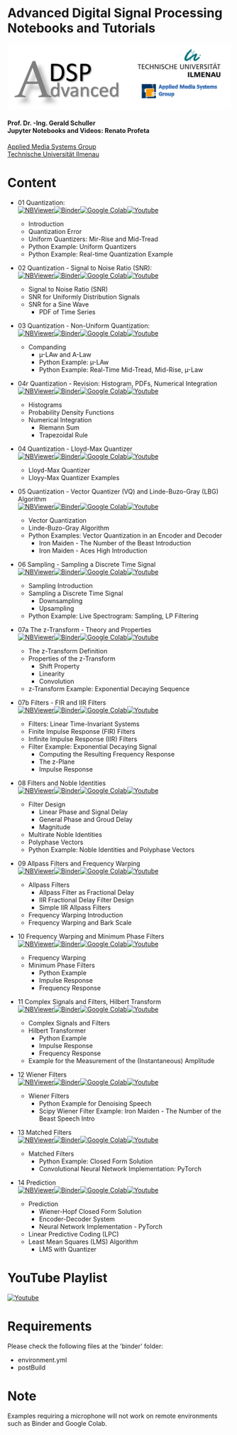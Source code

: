 # Advanced Digital Signal Processing <br> Notebooks and Tutorials
<p align="center">
    <img src="./images/adsp_logo.png">
</p>

#### Prof. Dr. -Ing. Gerald Schuller <br> Jupyter Notebooks and Videos: Renato Profeta
[Applied Media Systems Group](https://www.tu-ilmenau.de/en/applied-media-systems-group/) <br>
[Technische Universität Ilmenau](https://www.tu-ilmenau.de/)

# Content
- 01 Quantization: <br>
[![NBViewer](https://badgen.net/badge/Launch/on%20NBViewer/blue?icon=terminal)](https://nbviewer.jupyter.org/github.com/TUIlmenauAMS/ADSP_Tutorials/blob/master/ADSP_01_Quantization.ipynb)[![Binder](https://mybinder.org/badge_logo.svg)](https://mybinder.org/v2/gh/github.com/TUIlmenauAMS/ADSP_Tutorials/master?filepath=ADSP_01_Quantization.ipynb)[![Google Colab](https://badgen.net/badge/Launch/on%20Google%20Colab/black?icon=terminal)](https://colab.research.google.com/github.com/TUIlmenauAMS/ADSP_Tutorials/blob/master/ADSP_01_Quantization.ipynb)[![Youtube](https://badgen.net/badge/Launch/on%20YouTube/red?icon=terminal)](https://youtu.be/gFCjY9tNg3s)

  - Introduction
  - Quantization Error
  - Uniform Quantizers: Mir-Rise and Mid-Tread
  - Python Example: Uniform Quantizers
  - Python Example: Real-time Quantization Example
  
- 02 Quantization - Signal to Noise Ratio (SNR): <br>
[![NBViewer](https://badgen.net/badge/Launch/on%20NBViewer/blue?icon=terminal)](https://nbviewer.jupyter.org/github/GuitarsAI/ADSP_Tutorials/blob/master/ADSP_02_Quantization_SNR.ipynb)[![Binder](https://mybinder.org/badge_logo.svg)](https://mybinder.org/v2/gh/GuitarsAI/ADSP_Tutorials/master?filepath=ADSP_02_Quantization_SNR.ipynb)[![Google Colab](https://badgen.net/badge/Launch/on%20Google%20Colab/black?icon=terminal)](https://colab.research.google.com/github/GuitarsAI/ADSP_Tutorials/blob/master/ADSP_02_Quantization_SNR.ipynb)[![Youtube](https://badgen.net/badge/Launch/on%20YouTube/red?icon=terminal)](https://youtu.be/-4Dx7FpEAoc)

  - Signal to Noise Ratio (SNR)
  - SNR for Uniformly Distribution Signals
  - SNR for a Sine Wave
    - PDF of Time Series
    
- 03 Quantization - Non-Uniform Quantization: <br>
[![NBViewer](https://badgen.net/badge/Launch/on%20NBViewer/blue?icon=terminal)](https://nbviewer.jupyter.org/github/GuitarsAI/ADSP_Tutorials/blob/master/ADSP_03_Non-Uniform_Quantization.ipynb)[![Binder](https://mybinder.org/badge_logo.svg)](https://mybinder.org/v2/gh/GuitarsAI/ADSP_Tutorials/master?filepath=ADSP_03_Non-Uniform_Quantization.ipynb)[![Google Colab](https://badgen.net/badge/Launch/on%20Google%20Colab/black?icon=terminal)](https://colab.research.google.com/github/GuitarsAI/ADSP_Tutorials/blob/master/ADSP_03_Non-Uniform_Quantization.ipynb)[![Youtube](https://badgen.net/badge/Launch/on%20YouTube/red?icon=terminal)](https://youtu.be/ASTD7vkgaKM)

  - Companding
      - µ-LAw and A-Law
      - Python Example: µ-LAw
      - Python Example: Real-Time Mid-Tread, Mid-Rise, µ-Law

- 04r Quantization - Revision: Histogram, PDFs, Numerical Integration <br>
[![NBViewer](https://badgen.net/badge/Launch/on%20NBViewer/blue?icon=terminal)](https://nbviewer.jupyter.org/github/GuitarsAI/ADSP_Tutorials/blob/master/ADSP_04r_PDF_Hist_Revision.ipynb)[![Binder](https://mybinder.org/badge_logo.svg)](https://mybinder.org/v2/gh/GuitarsAI/ADSP_Tutorials/master?filepath=ADSP_04r_PDF_Hist_Revision.ipynb)[![Google Colab](https://badgen.net/badge/Launch/on%20Google%20Colab/black?icon=terminal)](https://colab.research.google.com/github/GuitarsAI/ADSP_Tutorials/blob/master/ADSP_04r_PDF_Hist_Revision.ipynb)[![Youtube](https://badgen.net/badge/Launch/on%20YouTube/red?icon=terminal)](https://youtu.be/NLo0jU8CGDE)

  - Histograms
  - Probability Density Functions
  - Numerical Integration
    - Riemann Sum
    - Trapezoidal Rule
 
- 04 Quantization - Lloyd-Max Quantizer <br>
[![NBViewer](https://badgen.net/badge/Launch/on%20NBViewer/blue?icon=terminal)](https://nbviewer.jupyter.org/github/GuitarsAI/ADSP_Tutorials/blob/master/ADSP_04_LloydMax.ipynb)[![Binder](https://mybinder.org/badge_logo.svg)](https://mybinder.org/v2/gh/GuitarsAI/ADSP_Tutorials/master?filepath=ADSP_04_LloydMax.ipynb)[![Google Colab](https://badgen.net/badge/Launch/on%20Google%20Colab/black?icon=terminal)](https://colab.research.google.com/github/GuitarsAI/ADSP_Tutorials/blob/master/ADSP_04_LloydMax.ipynb)[![Youtube](https://badgen.net/badge/Launch/on%20YouTube/red?icon=terminal)](https://youtu.be/n2xuCE2dKeo)

  - Lloyd-Max Quantizer
  - Lloyy-Max Quantizer Examples
  
- 05 Quantization - Vector Quantizer (VQ) and Linde-Buzo-Gray (LBG) Algorithm <br>
[![NBViewer](https://badgen.net/badge/Launch/on%20NBViewer/blue?icon=terminal)](https://nbviewer.jupyter.org/github/GuitarsAI/ADSP_Tutorials/blob/master/ADSP_05_VQ_LBG.ipynb)[![Binder](https://mybinder.org/badge_logo.svg)](https://mybinder.org/v2/gh/GuitarsAI/ADSP_Tutorials/master?filepath=ADSP_05_VQ_LBG.ipynb)[![Google Colab](https://badgen.net/badge/Launch/on%20Google%20Colab/black?icon=terminal)](https://colab.research.google.com/github/GuitarsAI/ADSP_Tutorials/blob/master/ADSP_05_VQ_LBG.ipynb)[![Youtube](https://badgen.net/badge/Launch/on%20YouTube/red?icon=terminal)](https://youtu.be/UKJ2sXqjsro)

  - Vector Quantization
  - Linde-Buzo-Gray Algorithm
  - Python Examples: Vector Quantization in an Encoder and Decoder
    - Iron Maiden - The Number of the Beast Introduction 
    - Iron Maiden - Aces High Introduction
    
- 06 Sampling - Sampling a Discrete Time Signal<br>
[![NBViewer](https://badgen.net/badge/Launch/on%20NBViewer/blue?icon=terminal)](https://nbviewer.jupyter.org/github/GuitarsAI/ADSP_Tutorials/blob/master/ADSP_06_Sampling.ipynb)[![Binder](https://mybinder.org/badge_logo.svg)](https://mybinder.org/v2/gh/GuitarsAI/ADSP_Tutorials/master?filepath=ADSP_06_Sampling.ipynb)[![Google Colab](https://badgen.net/badge/Launch/on%20Google%20Colab/black?icon=terminal)](https://colab.research.google.com/github/GuitarsAI/ADSP_Tutorials/blob/master/ADSP_06_Sampling.ipynb)[![Youtube](https://badgen.net/badge/Launch/on%20YouTube/red?icon=terminal)](https://youtu.be/jAdkpMC4ZGo)

  - Sampling Introduction
  - Sampling a Discrete Time Signal
    - Downsampling
    - Upsampling
  - Python Example: Live Spectrogram: Sampling, LP Filtering
  
- 07a The z-Transform - Theory and Properties<br>
[![NBViewer](https://badgen.net/badge/Launch/on%20NBViewer/blue?icon=terminal)](https://nbviewer.jupyter.org/github/GuitarsAI/ADSP_Tutorials/blob/master/ADSP_07a_The_z-Transform.ipynb)[![Binder](https://mybinder.org/badge_logo.svg)](https://mybinder.org/v2/gh/GuitarsAI/ADSP_Tutorials/master?filepath=ADSP_07a_The_z-Transform.ipynb)[![Google Colab](https://badgen.net/badge/Launch/on%20Google%20Colab/black?icon=terminal)](https://colab.research.google.com/github/GuitarsAI/ADSP_Tutorials/blob/master/ADSP_07a_The_z-Transform.ipynb)[![Youtube](https://badgen.net/badge/Launch/on%20YouTube/red?icon=terminal)](https://youtu.be/pkY3RfUrGsM)

  - The z-Transform Definition
  - Properties of the z-Transform
    - Shift Property
    - Linearity
    - Convolution
  - z-Transform Example: Exponential Decaying Sequence
  
- 07b Filters - FIR and IIR Filters<br>
[![NBViewer](https://badgen.net/badge/Launch/on%20NBViewer/blue?icon=terminal)](https://nbviewer.jupyter.org/github/GuitarsAI/ADSP_Tutorials/blob/master/ADSP_07b_Filters.ipynb)[![Binder](https://mybinder.org/badge_logo.svg)](https://mybinder.org/v2/gh/GuitarsAI/ADSP_Tutorials/master?filepath=ADSP_07b_Filters.ipynb)[![Google Colab](https://badgen.net/badge/Launch/on%20Google%20Colab/black?icon=terminal)](https://colab.research.google.com/github/GuitarsAI/ADSP_Tutorials/blob/master/ADSP_07b_Filters.ipynb)[![Youtube](https://badgen.net/badge/Launch/on%20YouTube/red?icon=terminal)](https://youtu.be/5nw86XtKvyc)

  - Filters: Linear Time-Invariant Systems
  - Finite Impulse Response (FIR) Filters
  - Infinite Impulse Response (IIR) Filters 
  - Filter Example: Exponential Decaying Signal
    -  Computing the Resulting Frequency Response
    - The z-Plane
    - Impulse Response
    
- 08 Filters and Noble Identities <br>
[![NBViewer](https://badgen.net/badge/Launch/on%20NBViewer/blue?icon=terminal)](https://nbviewer.jupyter.org/github/GuitarsAI/ADSP_Tutorials/blob/master/ADSP_08_Nobel%20Identities.ipynb)[![Binder](https://mybinder.org/badge_logo.svg)](https://mybinder.org/v2/gh/GuitarsAI/ADSP_Tutorials/master?filepath=ADSP_08_Nobel%20Identities.ipynb)[![Google Colab](https://badgen.net/badge/Launch/on%20Google%20Colab/black?icon=terminal)](https://colab.research.google.com/github/GuitarsAI/ADSP_Tutorials/blob/master/ADSP_08_Nobel%20Identities.ipynb)[![Youtube](https://badgen.net/badge/Launch/on%20YouTube/red?icon=terminal)](https://youtu.be/Qd5fFXLKNq4)

  - Filter Design
    - Linear Phase and Signal Delay
    - General Phase and Groud Delay
    - Magnitude
  - Multirate Noble Identities
  - Polyphase Vectors
  - Python Example: Noble Identities and Polyphase Vectors
  
- 09 Allpass Filters and Frequency Warping <br>
[![NBViewer](https://badgen.net/badge/Launch/on%20NBViewer/blue?icon=terminal)](https://nbviewer.jupyter.org/github/GuitarsAI/ADSP_Tutorials/blob/master/ADSP_09_AllPassFilters.ipynb)[![Binder](https://mybinder.org/badge_logo.svg)](https://mybinder.org/v2/gh/GuitarsAI/ADSP_Tutorials/master?filepath=ADSP_09_AllPassFilters.ipynb)[![Google Colab](https://badgen.net/badge/Launch/on%20Google%20Colab/black?icon=terminal)](https://colab.research.google.com/github/GuitarsAI/ADSP_Tutorials/blob/master/ADSP_09_AllPassFilters.ipynb)[![Youtube](https://badgen.net/badge/Launch/on%20YouTube/red?icon=terminal)](https://youtu.be/sLY2mSAPh6M)

  - Allpass Filters
    - Allpass Filter as Fractional Delay 
    - IIR Fractional Delay Filter Design
    - Simple IIR Allpass Filters
  - Frequency Warping Introduction
  - Frequency Warping and Bark Scale
  
- 10 Frequency Warping and Minimum Phase Filters <br>
[![NBViewer](https://badgen.net/badge/Launch/on%20NBViewer/blue?icon=terminal)](https://nbviewer.jupyter.org/github/GuitarsAI/ADSP_Tutorials/blob/master/ADSP_10_FrequencyWarping.ipynb)[![Binder](https://mybinder.org/badge_logo.svg)](https://mybinder.org/v2/gh/GuitarsAI/ADSP_Tutorials/master?filepath=ADSP_10_FrequencyWarping.ipynb)[![Google Colab](https://badgen.net/badge/Launch/on%20Google%20Colab/black?icon=terminal)](https://colab.research.google.com/github/GuitarsAI/ADSP_Tutorials/blob/master/ADSP_10_FrequencyWarping.ipynb)[![Youtube](https://badgen.net/badge/Launch/on%20YouTube/red?icon=terminal)](https://youtu.be/-kmD8XO4H8M)

  - Frequency Warping
  - Minimum Phase Filters 
    - Python Example
    - Impulse Response
    - Frequency Response
    
- 11 Complex Signals and Filters, Hilbert Transform <br>
[![NBViewer](https://badgen.net/badge/Launch/on%20NBViewer/blue?icon=terminal)](https://nbviewer.jupyter.org/github/GuitarsAI/ADSP_Tutorials/blob/master/ADSP_11_Complex_S_and_S.ipynb)[![Binder](https://mybinder.org/badge_logo.svg)](https://mybinder.org/v2/gh/GuitarsAI/ADSP_Tutorials/master?filepath=ADSP_11_Complex_S_and_S.ipynb)[![Google Colab](https://badgen.net/badge/Launch/on%20Google%20Colab/black?icon=terminal)](https://colab.research.google.com/github/GuitarsAI/ADSP_Tutorials/blob/master/ADSP_11_Complex_S_and_S.ipynb)[![Youtube](https://badgen.net/badge/Launch/on%20YouTube/red?icon=terminal)](https://youtu.be/_f1rULreCok)

  - Complex Signals and Filters
  - Hilbert Transformer 
    - Python Example
    - Impulse Response
    - Frequency Response
  - Example for the Measurement of the (Instantaneous) Amplitude
  
- 12 Wiener Filters <br>
[![NBViewer](https://badgen.net/badge/Launch/on%20NBViewer/blue?icon=terminal)](https://nbviewer.jupyter.org/github/GuitarsAI/ADSP_Tutorials/blob/master/ADSP_12_Wiener_Filter.ipynb)[![Binder](https://mybinder.org/badge_logo.svg)](https://mybinder.org/v2/gh/GuitarsAI/ADSP_Tutorials/master?filepath=ADSP_12_Wiener_Filter.ipynb)[![Google Colab](https://badgen.net/badge/Launch/on%20Google%20Colab/black?icon=terminal)](https://colab.research.google.com/github/GuitarsAI/ADSP_Tutorials/blob/master/ADSP_12_Wiener_Filter.ipynb)[![Youtube](https://badgen.net/badge/Launch/on%20YouTube/red?icon=terminal)](https://youtu.be/UxziKpwXiFw)

  - Wiener Filters
    - Python Example for Denoising Speech
    - Scipy Wiener Filter Example: Iron Maiden - The Number of the Beast Speech Intro
    
- 13 Matched Filters <br>
[![NBViewer](https://badgen.net/badge/Launch/on%20NBViewer/blue?icon=terminal)](https://nbviewer.jupyter.org/github/GuitarsAI/ADSP_Tutorials/blob/master/ADSP_13_Matched_Filters.ipynb)[![Binder](https://mybinder.org/badge_logo.svg)](https://mybinder.org/v2/gh/GuitarsAI/ADSP_Tutorials/master?filepath=ADSP_13_Matched_Filters.ipynb)[![Google Colab](https://badgen.net/badge/Launch/on%20Google%20Colab/black?icon=terminal)](https://colab.research.google.com/github/GuitarsAI/ADSP_Tutorials/blob/master/ADSP_13_Matched_Filters.ipynb)[![Youtube](https://badgen.net/badge/Launch/on%20YouTube/red?icon=terminal)](https://youtu.be/1tuLWEzDe3o)

  - Matched Filters
    - Python Example: Closed Form Solution
    - Convolutional Neural Network Implementation: PyTorch
    
- 14 Prediction <br>
[![NBViewer](https://badgen.net/badge/Launch/on%20NBViewer/blue?icon=terminal)](https://nbviewer.jupyter.org/github/GuitarsAI/ADSP_Tutorials/blob/master/ADSP_14_Prediction.ipynb)[![Binder](https://mybinder.org/badge_logo.svg)](https://mybinder.org/v2/gh/GuitarsAI/ADSP_Tutorials/master?filepath=ADSP_14_Prediction.ipynb)[![Google Colab](https://badgen.net/badge/Launch/on%20Google%20Colab/black?icon=terminal)](https://colab.research.google.com/github/GuitarsAI/ADSP_Tutorials/blob/master/ADSP_14_Prediction.ipynb)[![Youtube](https://badgen.net/badge/Launch/on%20YouTube/red?icon=terminal)](https://youtu.be/fKrlRUFPrDg)

  - Prediction
    - Wiener-Hopf Closed Form Solution
    - Encoder-Decoder System
    - Neural Network Implementation - PyTorch
  - Linear Predictive Coding (LPC)
  - Least Mean Squares (LMS) Algorithm
    - LMS with Quantizer
  
  
 # YouTube Playlist
 [![Youtube](https://badgen.net/badge/Launch/on%20YouTube/red?icon=terminal)](https://www.youtube.com/playlist?list=PL6QnpHKwdPYjbDezYkAE-sAQ5MOpYeqM6)
 
# Requirements
Please check the following files at the 'binder' folder:
  - environment.yml
  - postBuild
  
 # Note
 Examples requiring a microphone will not work on remote environments such as Binder and Google Colab. 
